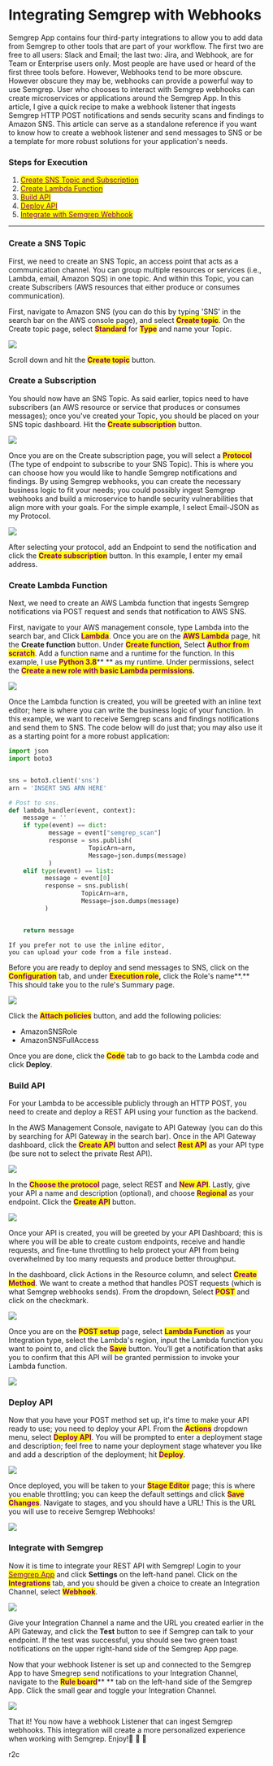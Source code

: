 # Integrating Semgrep with Webhooks

Semgrep App contains four third-party integrations to allow you to add data from Semgrep to other tools that are part of your workflow. The first two are free to all users: Slack and Email; the last two: Jira, and Webhook, are for Team or Enterprise users only. Most people are have used or heard of the first three tools before. However, Webhooks tend to be more obscure. However obscure they may be, webhooks can provide a powerful way to use Semgrep. User who chooses to interact with Semgrep webhooks can create microservices or applications around the Semgrep App. In this article, I give a quick recipe to make a webhook listener that ingests Semgrep HTTP POST notifications and sends security scans and findings to Amazon SNS.  This article can serve as a standalone reference if you want to know how to create a webhook listener and send messages to SNS or be a template for more robust solutions for your application's needs.&#x20;

### Steps for Execution

1. <mark style="color:purple;"></mark>[<mark style="color:purple;">Create SNS Topic and Subscription</mark>](integrating-semgrep-with-webhooks.md#h\_01fswr4166khd7cbdzyx4r6x59)<mark style="color:purple;"></mark>
2. <mark style="color:purple;"></mark>[<mark style="color:purple;">Create Lambda Function</mark>](integrating-semgrep-with-webhooks.md#h\_01fswr7ddppk7hynv2s0xrz989)<mark style="color:purple;"></mark>
3. <mark style="color:purple;"></mark>[<mark style="color:purple;">Build API</mark>](integrating-semgrep-with-webhooks.md#h\_01fswr7491a4bcvt7rjw6jtnj2)<mark style="color:purple;"></mark>
4. <mark style="color:purple;"></mark>[<mark style="color:purple;">Deploy API</mark>](integrating-semgrep-with-webhooks.md#h\_01fswr6kn5khs8q6hwcs6jc9v5)<mark style="color:purple;"></mark>
5. [<mark style="color:purple;">Integrate with Semgrep Webhook</mark> ](integrating-semgrep-with-webhooks.md#h\_01fswr4g3s44z1kjz2sza23jjg)<mark style="color:purple;"></mark>

***

### Create a SNS Topic <a href="#h_01fswr4166khd7cbdzyx4r6x59" id="h_01fswr4166khd7cbdzyx4r6x59"></a>

First, we need to create an SNS Topic, an access point that acts as a communication channel. You can group multiple resources or services (i.e., Lambda, email, Amazon SQS) in one topic. And within this Topic, you can create Subscribers (AWS resources that either produce or consumes communication).&#x20;

First, navigate to Amazon SNS (you can do this by typing 'SNS' in the search bar on the AWS console page), and select <mark style="color:purple;">**Create topic**</mark>. On the Create topic page, select <mark style="color:purple;">**Standard**</mark> <mark style="color:purple;"></mark><mark style="color:purple;"></mark> for <mark style="color:purple;">**Type**</mark> <mark style="color:purple;"></mark><mark style="color:purple;"></mark> and name your Topic.

![](../.gitbook/assets/Webhooks1.png)

Scroll down and hit the <mark style="color:purple;">**Create topic**</mark> button.

### Create a Subscription

You should now have an SNS Topic. As said earlier, topics need to have subscribers (an AWS resource or service that produces or consumes messages); once you've created your Topic, you should be placed on your SNS topic dashboard. Hit the <mark style="color:purple;">**Create subscription**</mark> button.

![](../.gitbook/assets/Webhooks2.png)

Once you are on the Create subscription page, you will select a <mark style="color:purple;">**Protocol**</mark> (The type of endpoint to subscribe to your SNS Topic). This is where you can choose how you would like to handle Semgrep notifications and findings. By using Semgrep webhooks, you can create the necessary business logic to fit your needs; you could possibly ingest Semgrep webhooks and build a microservice to handle security vulnerabilities that align more with your goals. For the simple example, I select Email-JSON as my Protocol.&#x20;

![](../.gitbook/assets/Webhooks3.png)

After selecting your protocol, add an Endpoint to send the notification and click the <mark style="color:purple;"></mark> <mark style="color:purple;"></mark><mark style="color:purple;">**Create subscription**</mark> button. In this example, I enter my email address.

### Create Lambda Function <a href="#h_01fswr7ddppk7hynv2s0xrz989" id="h_01fswr7ddppk7hynv2s0xrz989"></a>

Next, we need to create an AWS Lambda function that ingests Semgrep notifications via POST request and sends that notification to AWS SNS.&#x20;

First, navigate to your AWS management console, type Lambda into the search bar, and Click <mark style="color:purple;">**Lambda**</mark>. Once you are on the <mark style="color:purple;">**AWS Lambda**</mark> page, hit the **Create function** button. Under <mark style="color:purple;">**Create function**</mark>**,** Select <mark style="color:purple;">**Author from scratch**</mark>. Add a function name and a runtime for the function. In this example, I use <mark style="color:purple;"></mark> <mark style="color:purple;"></mark><mark style="color:purple;">**Python 3.8**</mark>** ** as my runtime. Under permissions, select the <mark style="color:purple;">**Create a new role with basic Lambda permissions**</mark>**.**

![](../.gitbook/assets/Webhooks4.png)

Once the Lambda function is created, you will be greeted with an inline text editor; here is where you can write the business logic of your function. In this example, we want to receive Semgrep scans and findings notifications and send them to SNS. The code below will do just that; you may also use it as a starting point for a more robust application:

```python
import json
import boto3


sns = boto3.client('sns')
arn = 'INSERT SNS ARN HERE'

# Post to sns.
def lambda_handler(event, context):
    message = ''    
    if type(event) == dict:
           message = event["semgrep_scan"]       
           response = sns.publish(
                      TopicArn=arn,           
                      Message=json.dumps(message)
           ) 
    elif type(event) == list:
          message = event[0]      
          response = sns.publish(
                    TopicArn=arn,          
                    Message=json.dumps(message)      
          ) 


    return message
```

```
If you prefer not to use the inline editor, 
you can upload your code from a file instead.
```

Before you are ready to deploy and send messages to SNS, click on the <mark style="color:purple;">**Configuration**</mark> <mark style="color:purple;"></mark><mark style="color:purple;"></mark> tab, and under <mark style="color:purple;">**Execution role**</mark>**,** click the Role's name**.** This should take you to the rule's Summary page.

![](../.gitbook/assets/Webhooks5.png)

Click the <mark style="color:purple;">**Attach policies**</mark> button, and add the following policies:

* AmazonSNSRole
* AmazonSNSFullAccess

Once you are done, click the <mark style="color:purple;">**Code**</mark> tab to go back to the Lambda code and click **Deploy**.

### Build API  <a href="#h_01fswr7491a4bcvt7rjw6jtnj2" id="h_01fswr7491a4bcvt7rjw6jtnj2"></a>

For your Lambda to be accessible publicly through an HTTP POST, you need to create and deploy a REST API using your function as the backend.&#x20;

In the AWS Management Console, navigate to API Gateway (you can do this by searching for API Gateway in the search bar). Once in the API Gateway dashboard, click the <mark style="color:purple;">**Create API**</mark> button and select <mark style="color:purple;">**Rest API**</mark> as your API type (be sure not to select the private Rest API).&#x20;

![](../.gitbook/assets/Webhooks6.png)

In the <mark style="color:purple;">**Choose the protocol**</mark> page, select REST and <mark style="color:purple;">**New API**</mark>. Lastly, give your API a name and description (optional), and choose <mark style="color:purple;">**Regional**</mark> <mark style="color:purple;"></mark><mark style="color:purple;"></mark> as your endpoint. Click the <mark style="color:purple;">**Create API**</mark> button.

![](../.gitbook/assets/Webhooks7.png)

Once your API is created, you will be greeted by your API Dashboard; this is where you will be able to create custom endpoints, receive and handle requests, and fine-tune throttling to help protect your API from being overwhelmed by too many requests and produce better throughput.&#x20;

In the dashboard, click Actions in the Resource column, and select <mark style="color:purple;">**Create Method**</mark>. We want to create a method that handles POST requests (which is what Semgrep webhooks sends). From the dropdown, Select <mark style="color:purple;">**POST**</mark> <mark style="color:purple;"></mark><mark style="color:purple;"></mark> and click on the checkmark.

![](../.gitbook/assets/Webhooks8.png)

Once you are on the <mark style="color:purple;">**POST setup**</mark> page, select <mark style="color:purple;">**Lambda Function**</mark> as your Integration type, select the Lambda's region, input the Lambda function you want to point to, and click the <mark style="color:purple;">**Save**</mark> <mark style="color:purple;"></mark><mark style="color:purple;"></mark> button. You’ll get a notification that asks you to confirm that this API will be granted permission to invoke your Lambda function.

![](../.gitbook/assets/Webhooks9.png)

### Deploy API <a href="#h_01fswr6kn5khs8q6hwcs6jc9v5" id="h_01fswr6kn5khs8q6hwcs6jc9v5"></a>

Now that you have your POST method set up, it's time to make your API ready to use; you need to deploy your API. From the <mark style="color:purple;">**Actions**</mark> <mark style="color:purple;"></mark><mark style="color:purple;"></mark> dropdown menu, select <mark style="color:purple;">**Deploy API**</mark>. You will be prompted to enter a deployment stage and description; feel free to name your deployment stage whatever you like and add a description of the deployment; hit <mark style="color:purple;">**Deploy**</mark>.

![](../.gitbook/assets/Webhooks10.png)

Once deployed, you will be taken to your <mark style="color:purple;">**Stage Editor**</mark> page; this is where you enable throttling; you can keep the default settings and click <mark style="color:purple;">**Save Changes**</mark>. Navigate to stages, and you should have a URL! This is the URL you will use to receive Semgrep Webhooks!

![](../.gitbook/assets/Webhooks11.png)

### Integrate with Semgrep <a href="#h_01fswr4g3s44z1kjz2sza23jjg" id="h_01fswr4g3s44z1kjz2sza23jjg"></a>

Now it is time to integrate your REST API with Semgrep! Login to your [<mark style="color:purple;">Semgrep App</mark>](https://semgrep.dev/products/semgrep-app) and click **Settings** on the left-hand panel. Click on the <mark style="color:purple;">**Integrations**</mark> <mark style="color:purple;"></mark><mark style="color:purple;"></mark> tab, and you should be given a choice to create an Integration Channel, select <mark style="color:purple;">**Webhook**</mark>.

![](../.gitbook/assets/Webhooks12.png)

Give your Integration Channel a name and the URL you created earlier in the API Gateway, and click the **Test** button to see if Semgrep can talk to your endpoint. If the test was successful, you should see two green toast notifications on the upper right-hand side of the Semgrep App page.&#x20;

Now that your webhook listener is set up and connected to the Semgrep App to have Smegrep send notifications to your Integration Channel, navigate to the <mark style="color:purple;">**Rule board**</mark>** ** tab on the left-hand side of the Semgrep App. Click the small gear and toggle your Integration Channel.&#x20;

![](../.gitbook/assets/Webhooks13.png)

That it! You now have a webhook Listener that can ingest Semgrep webhooks. This integration will create a more personalized experience when working with Semgrep. Enjoy!🥳 🥳 🥳

&#x20;                                                                               r2c
